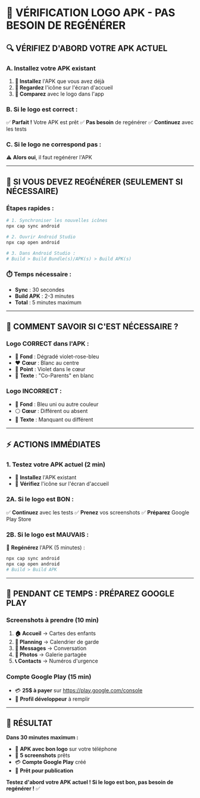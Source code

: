 # 📱 VÉRIFICATION LOGO APK - PAS BESOIN DE REGÉNÉRER

## 🔍 **VÉRIFIEZ D'ABORD VOTRE APK ACTUEL**

### **A. Installez votre APK existant**
1. **📲 Installez** l'APK que vous avez déjà
2. **👀 Regardez** l'icône sur l'écran d'accueil
3. **🎯 Comparez** avec le logo dans l'app

### **B. Si le logo est correct :**
✅ **Parfait !** Votre APK est prêt
✅ **Pas besoin** de regénérer
✅ **Continuez** avec les tests

### **C. Si le logo ne correspond pas :**
⚠️ **Alors oui**, il faut regénérer l'APK

---

## 🔄 **SI VOUS DEVEZ REGÉNÉRER (SEULEMENT SI NÉCESSAIRE)**

### **Étapes rapides :**
```bash
# 1. Synchroniser les nouvelles icônes
npx cap sync android

# 2. Ouvrir Android Studio
npx cap open android

# 3. Dans Android Studio :
# Build > Build Bundle(s)/APK(s) > Build APK(s)
```

### **⏱️ Temps nécessaire :**
- **Sync** : 30 secondes
- **Build APK** : 2-3 minutes
- **Total** : 5 minutes maximum

---

## 🎯 **COMMENT SAVOIR SI C'EST NÉCESSAIRE ?**

### **Logo CORRECT dans l'APK :**
- 🎨 **Fond** : Dégradé violet-rose-bleu
- ❤️ **Cœur** : Blanc au centre
- 🔵 **Point** : Violet dans le cœur
- 📝 **Texte** : "Co-Parents" en blanc

### **Logo INCORRECT :**
- 🔷 **Fond** : Bleu uni ou autre couleur
- ⚪ **Cœur** : Différent ou absent
- 📝 **Texte** : Manquant ou différent

---

## ⚡ **ACTIONS IMMÉDIATES**

### **1. Testez votre APK actuel** (2 min)
- 📱 **Installez** l'APK existant
- 👀 **Vérifiez** l'icône sur l'écran d'accueil

### **2A. Si le logo est BON :**
✅ **Continuez** avec les tests
✅ **Prenez** vos screenshots
✅ **Préparez** Google Play Store

### **2B. Si le logo est MAUVAIS :**
🔄 **Regénérez** l'APK (5 minutes) :
```bash
npx cap sync android
npx cap open android
# Build > Build APK
```

---

## 🎨 **PENDANT CE TEMPS : PRÉPAREZ GOOGLE PLAY**

### **Screenshots à prendre** (10 min)
1. **🏠 Accueil** → Cartes des enfants
2. **📅 Planning** → Calendrier de garde
3. **💬 Messages** → Conversation
4. **📸 Photos** → Galerie partagée
5. **📞 Contacts** → Numéros d'urgence

### **Compte Google Play** (15 min)
- 💳 **25$ à payer** sur https://play.google.com/console
- 📝 **Profil développeur** à remplir

---

## 🎉 **RÉSULTAT**

**Dans 30 minutes maximum :**
- 📱 **APK avec bon logo** sur votre téléphone
- 📸 **5 screenshots** prêts
- 💳 **Compte Google Play** créé
- 🚀 **Prêt pour publication**

**Testez d'abord votre APK actuel ! Si le logo est bon, pas besoin de regénérer !** ✅